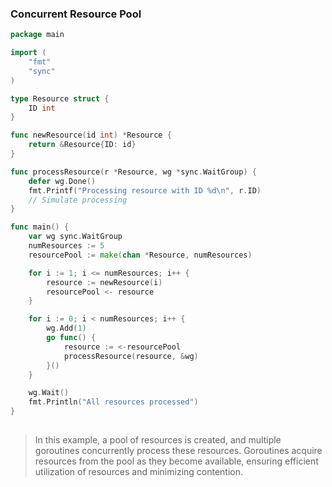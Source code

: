### Concurrent Resource Pool

```go
package main

import (
	"fmt"
	"sync"
)

type Resource struct {
	ID int
}

func newResource(id int) *Resource {
	return &Resource{ID: id}
}

func processResource(r *Resource, wg *sync.WaitGroup) {
	defer wg.Done()
	fmt.Printf("Processing resource with ID %d\n", r.ID)
	// Simulate processing
}

func main() {
	var wg sync.WaitGroup
	numResources := 5
	resourcePool := make(chan *Resource, numResources)

	for i := 1; i <= numResources; i++ {
		resource := newResource(i)
		resourcePool <- resource
	}

	for i := 0; i < numResources; i++ {
		wg.Add(1)
		go func() {
			resource := <-resourcePool
			processResource(resource, &wg)
		}()
	}

	wg.Wait()
	fmt.Println("All resources processed")
}
	
```

> In this example, a pool of resources is created, and multiple goroutines concurrently process these resources. Goroutines acquire resources from the pool as they become available, ensuring efficient utilization of resources and minimizing contention.